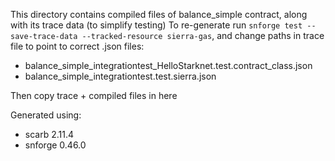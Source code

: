 This directory contains compiled files of balance_simple contract, along with its trace data (to simplify testing)
To re-generate run `snforge test --save-trace-data --tracked-resource sierra-gas`, and change paths in trace file to point to correct .json files:
- balance_simple_integrationtest_HelloStarknet.test.contract_class.json
- balance_simple_integrationtest.test.sierra.json

Then copy trace + compiled files in here

Generated using:
- scarb 2.11.4
- snforge 0.46.0
